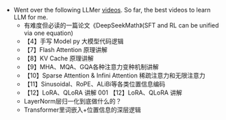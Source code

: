 
- Went over the following LLMer [videos](https://www.youtube.com/@LLMer_2025/videos). So far, the best videos to learn LLM for me.
  - 有难度但必读的一篇论文《DeepSeekMath》(SFT and RL can be unified via one equation)
  - 【4】手写 Model py 大模型代码逻辑
  - 【7】Flash Attention 原理讲解
  - 【8】KV Cache 原理讲解
  - 【9】MHA、MQA、GQA各种注意力变种机制讲解
  - 【10】Sparse Attention & Infini Attention 稀疏注意力和无限注意力
  - 【11】Sinusoidal、RoPE、ALiBi等各类位置信息编码
  - 【12】LoRA、QLoRA 讲解 001 【12】LoRA、QLoRA 讲解 
  - LayerNorm层归一化到底做什么的？
  - Transformer里词嵌入+位置信息的深层逻辑
